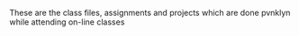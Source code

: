 These are the class files, assignments and projects which are done pvnklyn while attending on-line classes
